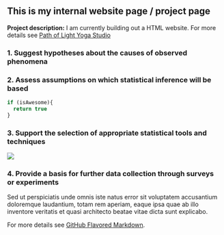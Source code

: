 ## This is my internal website page / project page

**Project description:** I am currently building out a HTML website. For more details see [Path of Light Yoga Studio](https://6l5z9ladle9ygtrkfnzxgw-on.drv.tw/HTML/)

### 1. Suggest hypotheses about the causes of observed phenomena


### 2. Assess assumptions on which statistical inference will be based

```javascript
if (isAwesome){
  return true
}
```

### 3. Support the selection of appropriate statistical tools and techniques

<img src="images/dummy_thumbnail.jpg?raw=true"/>

### 4. Provide a basis for further data collection through surveys or experiments

Sed ut perspiciatis unde omnis iste natus error sit voluptatem accusantium doloremque laudantium, totam rem aperiam, eaque ipsa quae ab illo inventore veritatis et quasi architecto beatae vitae dicta sunt explicabo. 

For more details see [GitHub Flavored Markdown](https://guides.github.com/features/mastering-markdown/).
